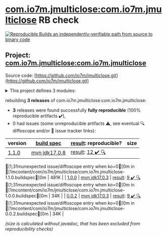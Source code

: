 [com.io7m.jmulticlose:com.io7m.jmulticlose](https://central.sonatype.com/artifact/com.io7m.jmulticlose/com.io7m.jmulticlose/1.1.0/versions) RB check
=======

[![Reproducible Builds](https://reproducible-builds.org/images/logos/rb.svg) an independently-verifiable path from source to binary code](https://reproducible-builds.org/)

## Project: [com.io7m.jmulticlose:com.io7m.jmulticlose](https://central.sonatype.com/artifact/com.io7m.jmulticlose/com.io7m.jmulticlose/1.1.0/versions)

Source code: [https://github.com/io7m/jmulticlose.git](https://github.com/io7m/jmulticlose.git)

<details><summary>This project defines 3 modules:</summary>

* [com.io7m.jmulticlose:com.io7m.jmulticlose](https://central.sonatype.com/artifact/com.io7m.jmulticlose/com.io7m.jmulticlose/1.1.0)
* [com.io7m.jmulticlose:com.io7m.jmulticlose.core](https://central.sonatype.com/artifact/com.io7m.jmulticlose/com.io7m.jmulticlose.core/1.1.0)
* [com.io7m.jmulticlose:com.io7m.jmulticlose.tests](https://central.sonatype.com/artifact/com.io7m.jmulticlose/com.io7m.jmulticlose.tests/1.1.0)
</details>

rebuilding **3 releases** of com.io7m.jmulticlose:com.io7m.jmulticlose:
- **3** releases were found successfully **fully reproducible** (100% reproducible artifacts :heavy_check_mark:),
- 0 had issues (some unreproducible artifacts :warning:, see eventual :mag: diffoscope and/or :memo: issue tracker links):

| version | [build spec](/BUILDSPEC.md) | [result](https://reproducible-builds.org/docs/jvm/): reproducible? | size |
| -- | --------- | ------ | -- |
| [1.1.0](https://central.sonatype.com/artifact/com.io7m.jmulticlose/com.io7m.jmulticlose/1.1.0/pom) | [mvn jdk17.0.8](com.io7m.jmulticlose-1.1.0.buildspec) | [result](com.io7m.jmulticlose-1.1.0.buildinfo): [12 :heavy_check_mark: ](com.io7m.jmulticlose-1.1.0.buildcompare) [:mag:](com.io7m.jmulticlose-1.1.0.diffoscope)
[1;31munexpected issue/diffoscope entry when ko=0[0m in [1mcontent/com/io7m/jmulticlose/com.io7m.jmulticlose-1.1.0.buildspec[0m
 | 481K |
| [1.0.0](https://central.sonatype.com/artifact/com.io7m.jmulticlose/com.io7m.jmulticlose/1.0.0/pom) | [mvn jdk17.0.3](com.io7m.jmulticlose-1.0.0.buildspec) | [result](com.io7m.jmulticlose-1.0.0.buildinfo): [9 :heavy_check_mark: ](com.io7m.jmulticlose-1.0.0.buildcompare) [:mag:](com.io7m.jmulticlose-1.0.0.diffoscope)
[1;31munexpected issue/diffoscope entry when ko=0[0m in [1mcontent/com/io7m/jmulticlose/com.io7m.jmulticlose-1.0.0.buildspec[0m
 | 34K |
| [0.0.2](https://central.sonatype.com/artifact/com.io7m.jmulticlose/com.io7m.jmulticlose/0.0.2/pom) | [mvn jdk17.0.3](com.io7m.jmulticlose-0.0.2.buildspec) | [result](com.io7m.jmulticlose-0.0.2.buildinfo): [9 :heavy_check_mark: ](com.io7m.jmulticlose-0.0.2.buildcompare) [:mag:](com.io7m.jmulticlose-0.0.2.diffoscope)
[1;31munexpected issue/diffoscope entry when ko=0[0m in [1mcontent/com/io7m/jmulticlose/com.io7m.jmulticlose-0.0.2.buildspec[0m
 | 34K |

<i>(size is calculated without javadoc, that has been excluded from reproducibility checks)</i>
